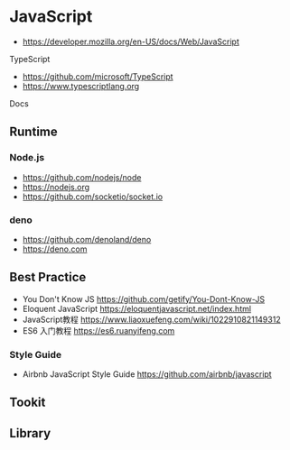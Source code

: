 # JavaScript
- https://developer.mozilla.org/en-US/docs/Web/JavaScript

TypeScript
- https://github.com/microsoft/TypeScript
- https://www.typescriptlang.org

Docs


## Runtime
### Node.js
- https://github.com/nodejs/node
- https://nodejs.org
- https://github.com/socketio/socket.io

### deno
- https://github.com/denoland/deno
- https://deno.com


## Best Practice
- You Don't Know JS https://github.com/getify/You-Dont-Know-JS
- Eloquent JavaScript https://eloquentjavascript.net/index.html
- JavaScript教程 https://www.liaoxuefeng.com/wiki/1022910821149312
- ES6 入门教程 https://es6.ruanyifeng.com

### Style Guide
- Airbnb JavaScript Style Guide https://github.com/airbnb/javascript


## Tookit


## Library
